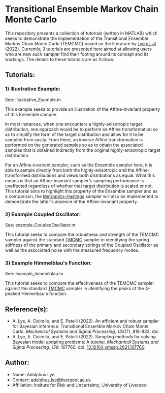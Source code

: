 # Transitional Ensemble Markov Chain Monte Carlo
This repository presents a collection of tutorials (written in MATLAB) which seeks to demonstrate the implementation of the Transitional Ensemble Markov Chain Monte Carlo (TEMCMC) based on the literature by [Lye et. al (2022)](). Currently, 3 tutorials are presented here aimed at allowing users who are new such sampler find their footing around its concept and its workings. The details to these tutorials are as follows:

## Tutorials:

### 1) Illustrative Example:
See: Illustrative_Example.m

This example seeks to provide an illustration of the Affine-invariant property of this Ensemble sampler. 

In most instances, when one encounters a highly-anisotropic target distribution, one approach would be to perform an Affine transformation so as to simplify the form of the target distribution and allow for it to be sampled from easily. From there, an inverse Affine transformation is performed on the generated samples so as to obtain the associated samples that is obtained indirectly from the original highly-anisotropic target distribution. 

For an Affine-invariant sampler, such as the Ensemble sampler here, it is able to sample directly from both the highly-anisotropic and the Affine-transformed distributions and views both distributions as equal. What this means is that an Affine-invariant sampler's sampling performance is unaffected regardless of whether that target distribution is scaled or not. This tutorial aims to highlight this property of the Ensemble sampler and as a comparison, the [Metropolis-Hastings](https://doi.org/10.1093/biomet/57.1.97) sampler will also be implemented to demonstrate the latter's absence of the Affine-invariant property.

### 2) Example Coupled Oscillator:
See: example_CoupledOscillator.m

This tutorial seeks to compare the robustness and strength of the TEMCMC sampler against the standard [TMCMC](https://doi.org/10.1061/(ASCE)0733-9399(2007)133:7(816)) sampler in identifying the spring stiffness of the primary and secondary springs of the Coupled Oscillator as well as the associated noise with the measured frequency modes.

### 3) Example Himmelblau's Function:
See: example_himmelblau.m

This tutorial seeks to compare the effectiveness of the TEMCMC sampler against the standard [TMCMC](https://doi.org/10.1061/(ASCE)0733-9399(2007)133:7(816)) sampler in identifying the peaks of the 4-peaked Himmelbau's function.

## Reference(s):
* A. Lye, A. Cicirello, and E. Patelli (2022). An efficient and robust sampler for Bayesian inference: Transitional Ensemble Markov Chain Monte Carlo. *Mechanical Systems and Signal Processing, 133*(7), 816-832. doi: 
* A. Lye, A. Cicirello, and E. Patelli (2022). Sampling methods for solving Bayesian model updating problems: A tutorial. *Mechanical Systems and Signal Processing, 159*, 107760. doi: [10.1016/j.ymssp.2021.107760](https://doi.org/10.1016/j.ymssp.2021.107760)

## Author:
* Name: Adolphus Lye
* Contact: adolphus.lye@liverpool.ac.uk
* Affiliation: Insitute for Risk and Uncertainty, University of Liverpool
